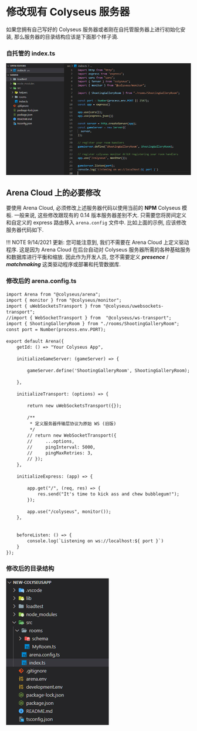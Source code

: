 # 修改现有 Colyseus 服务器

如果您拥有自己写好的 Colyseus 服务器或者刚在自托管服务器上进行初始化安装, 那么服务器的目录结构应该是下面那个样子滴.

### 自托管的 index.ts

![NPM 代码](../../images/standalone-colyseus-server.jpg)

## Arena Cloud 上的必要修改

要使用 Arena Cloud, 必须修改上述服务器代码以使用当前的 **NPM** Colyseus 模板. 一般来说, 这些修改跟现有的 0.14 版本服务器差别不大. 只需要您将房间定义和自定义的 express 路由移入 ```arena.config``` 文件中. 比如上面的示例, 应该修改服务器代码如下.

!!! NOTE
    9/14/2021 更新: 您可能注意到, 我们不需要在 Arena Cloud 上定义驱动程序. 这是因为 Arena Cloud 在后台自动对 Colyseus 服务器所需的各种基础服务和数据库进行平衡和缩放. 因此作为开发人员, 您不需要定义 ***presence*** / ***matchmaking*** 这类驱动程序或部署和托管数据库.


### 修改后的 arena.config.ts

```
import Arena from "@colyseus/arena";
import { monitor } from "@colyseus/monitor";
import { uWebSocketsTransport } from "@colyseus/uwebsockets-transport";
//import { WebSocketTransport } from  "@colyseus/ws-transport";
import { ShootingGalleryRoom } from "./rooms/ShootingGalleryRoom";
const port = Number(process.env.PORT);

export default Arena({
    getId: () => "Your Colyseus App",

    initializeGameServer: (gameServer) => {

        gameServer.define('ShootingGalleryRoom', ShootingGalleryRoom);

    },

    initializeTransport: (options) => {

        return new uWebSocketsTransport({});

        /**
         * 定义服务器传输层协议为原始 WS (旧版)
         */
        // return new WebSocketTransport({
        //     ...options,
        //     pingInterval: 5000,
        //     pingMaxRetries: 3,
        // });
    },

    initializeExpress: (app) => {

        app.get("/", (req, res) => {
            res.send("It's time to kick ass and chew bubblegum!");
        });

        app.use("/colyseus", monitor());
    },


    beforeListen: () => {
        console.log(`Listening on ws://localhost:${ port }`)
    }
});
```

### 修改后的目录结构

![NPM 代码](../../images/new-arena-server-code.jpg)
